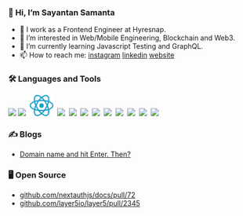 ### 👋 Hi, I’m Sayantan Samanta
- 💼 I work as a Frontend Engineer at Hyresnap.
- 👀 I’m interested in Web/Mobile Engineering, Blockchain and Web3.
- 🌱 I’m currently learning Javascript Testing and GraphQL.
- 📫 How to reach me: [instagram](https://www.instagram.com/sayantan__s/) [linkedin](https://www.linkedin.com/in/sayantan-s-554bb117a/) [website](https://portfolio-22-smoky.vercel.app)

### 🛠️ Languages and Tools
<img src="https://cdn.svgporn.com/logos/javascript.svg" width="48">&nbsp;<img src="https://cdn.svgporn.com/logos/typescript-icon.svg" width="48">
&nbsp;<img src="./react.svg" width="48">
&nbsp;<img src="https://cdn.svgporn.com/logos/nodejs-icon.svg" width="45">
&nbsp;<img src="https://cdn.svgporn.com/logos/mongodb-icon.svg" width="24">
&nbsp;<img src="https://cdn.svgporn.com/logos/postgresql.svg" width="48">
&nbsp;<img src="https://cdn.svgporn.com/logos/firebase.svg" width="36">
&nbsp;<img src="https://cdn.svgporn.com/logos/npm-icon.svg" width="48">
&nbsp;<img src="https://cdn.svgporn.com/logos/yarn.svg" width="48">
&nbsp;<img src="https://vitejs.dev/logo.svg" width="48">
&nbsp;<img src="https://cdn.svgporn.com/logos/webpack.svg" width="48">
&nbsp;<img src="https://cdn.svgporn.com/logos/github-actions.svg" width="48">

### ✍️ Blogs

- [Domain name and hit Enter. Then?](https://icegeek.hashnode.dev/dnahet)

### 🖥️ Open Source
- [github.com/nextauthjs/docs/pull/72](https://github.com/nextauthjs/docs/pull/72)
- [github.com/layer5io/layer5/pull/2345](https://github.com/layer5io/layer5/pull/2345)




<!---
Sayantan-s/Sayantan-s is a ✨ special ✨ repository because its `README.md` (this file) appears on your GitHub profile.
You can click the Preview link to take a look at your changes.
--->
